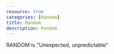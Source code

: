 ```yaml
---
resource: true
categories: [Random]
title: Random
description: Random
---
```



RANDOM is "Unexpected, unpredictable"
